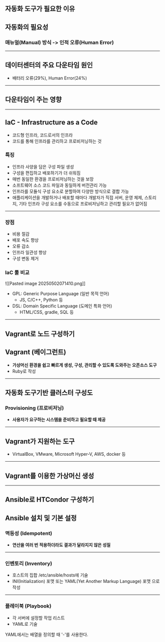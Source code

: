 ## **자동화 도구가 필요한 이유**
## 자동화의 필요성
### 매뉴얼(Manual) 방식 -> 인적 오류(Human Error)
---
## 데이터센터의 주요 다운타임 원인
- 배터리 오류(29%), Human Error(24%)

---
## 다운타임이 주는 영향
---
## IaC - Infrastructure as a Code
- 코드형 인프라, 코드로서의 인프라
- 코드를 통해 인프라를 관리하고 프로비저닝하는 것

### 특징
- 인프라 사양을 담은 구성 파일 생성
- 구성을 편집하고 배포하기가 더 쉬워짐
- 매번 동일한 환경을 프로비저닝하는 것을 보장
- 소프트웨어 소스 코드 파일과 동일하게 버전관리 가능
- 인프라를 모듈식 구성 요소로 분할하여 다양한 방식으로 결합 가능
- 애플리케이션을 개발하거나 배포할 때마다 개발자가 직접 서버, 운영 체제, 스토리지, 기타 인프라 구성 요소를 수동으로 프로비저닝하고 관리할 필요가 없어짐

---
### 장점
- 비용 절감
- 배포 속도 향상
- 오류 감소
- 인프라 일관성 향상
- 구성 변동 제거

### IaC 툴 비교

![[Pasted image 20250502071410.png]]

- GPL: Generic Purpose Language (일반 목적 언어)
	- JS, C/C++, Python 등
- DSL: Domain Specific Language (도메인 특화 언어)
	- HTML/CSS, gradle, SQL 등

---
## **Vagrant로 노드 구성하기**
## Vagrant (베이그런트)
- **가상머신 환경을 쉽고 빠르게 생성, 구성, 관리할 수 있도록 도와주는 오픈소스 도구**
- Ruby로 작성
---
## 자동화 도구기반 클러스터 구성도
### Provisioning (프로비저닝)
- **사용자가 요구하는 시스템을 준비하고 필요할 때 제공**
---
## Vagrant가 지원하는 도구
- VirtualBox, VMware, Microsoft Hyper-V, AWS, docker 등
---
## Vagrant를 이용한 가상머신 생성
---
## **Ansible로 HTCondor 구성하기**
## Ansible 설치 및 기본 설정
### 멱등성 (Idempotent)
- **연산을 여러 번 적용하더라도 결과가 달라지지 않은 성질**

---
### 인벤토리 (Inventory)
- 호스트의 집합 /etc/ansible/hosts에 기술
- INI(Initialization) 포맷 또는 YAML(Yet Another Markup Language) 포맷 으로 작성

---
### 플레이북 (Playbook)
- 각 서버에 설정할 작업 리스트
- YAML로 기술

YAML에서는 배열을 정의할 때 '-'를 사용한다.